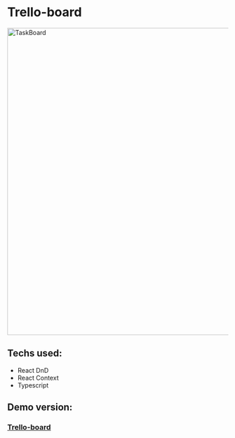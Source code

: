 # Trello-board
<img width="700" alt="TaskBoard" src="https://user-images.githubusercontent.com/36891737/210823710-9299d736-5e13-44b9-ac10-163dd363d07d.png">


## Techs used:
- React DnD
- React Context
- Typescript

## Demo version:
### [Trello-board](https://trello-like-board-didi.netlify.app)
